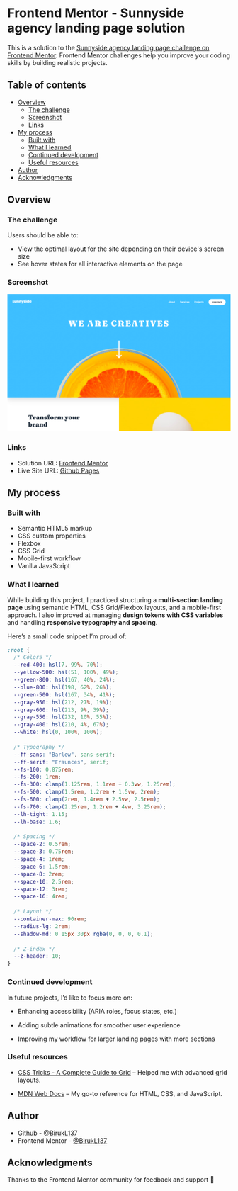 # Frontend Mentor - Sunnyside agency landing page solution

This is a solution to the [Sunnyside agency landing page challenge on Frontend Mentor](https://www.frontendmentor.io/challenges/sunnyside-agency-landing-page-7yVs3B6ef). Frontend Mentor challenges help you improve your coding skills by building realistic projects.

## Table of contents

- [Overview](#overview)
  - [The challenge](#the-challenge)
  - [Screenshot](#screenshot)
  - [Links](#links)
- [My process](#my-process)
  - [Built with](#built-with)
  - [What I learned](#what-i-learned)
  - [Continued development](#continued-development)
  - [Useful resources](#useful-resources)
- [Author](#author)
- [Acknowledgments](#acknowledgments)


## Overview

### The challenge

Users should be able to:

- View the optimal layout for the site depending on their device's screen size
- See hover states for all interactive elements on the page

### Screenshot

![](./screenshot.png)


### Links

- Solution URL: [Frontend Mentor](https://www.frontendmentor.io/solutions/agency-landing-page--5qllj6gtd)
- Live Site URL: [Github Pages](https://birukl137.github.io/Agency-landing-page/)

## My process

### Built with

- Semantic HTML5 markup
- CSS custom properties
- Flexbox
- CSS Grid
- Mobile-first workflow
- Vanilla JavaScript

### What I learned

While building this project, I practiced structuring a **multi-section landing page** using semantic HTML, CSS Grid/Flexbox layouts, and a mobile-first approach. I also improved at managing **design tokens with CSS variables** and handling **responsive typography and spacing**.

Here’s a small code snippet I’m proud of:

```css
:root {
  /* Colors */
  --red-400: hsl(7, 99%, 70%);
  --yellow-500: hsl(51, 100%, 49%);
  --green-800: hsl(167, 40%, 24%);
  --blue-800: hsl(198, 62%, 26%);
  --green-500: hsl(167, 34%, 41%);
  --gray-950: hsl(212, 27%, 19%);
  --gray-600: hsl(213, 9%, 39%);
  --gray-550: hsl(232, 10%, 55%);
  --gray-400: hsl(210, 4%, 67%);
  --white: hsl(0, 100%, 100%);

  /* Typography */
  --ff-sans: "Barlow", sans-serif;
  --ff-serif: "Fraunces", serif;
  --fs-100: 0.875rem;
  --fs-200: 1rem;
  --fs-300: clamp(1.125rem, 1.1rem + 0.3vw, 1.25rem);
  --fs-500: clamp(1.5rem, 1.2rem + 1.5vw, 2rem);
  --fs-600: clamp(2rem, 1.4rem + 2.5vw, 2.5rem);
  --fs-700: clamp(2.25rem, 1.2rem + 4vw, 3.25rem);
  --lh-tight: 1.15;
  --lh-base: 1.6;

  /* Spacing */
  --space-2: 0.5rem;
  --space-3: 0.75rem;
  --space-4: 1rem;
  --space-6: 1.5rem;
  --space-8: 2rem;
  --space-10: 2.5rem;
  --space-12: 3rem;
  --space-16: 4rem;

  /* Layout */
  --container-max: 90rem;
  --radius-lg: 2rem;
  --shadow-md: 0 15px 30px rgba(0, 0, 0, 0.1);

  /* Z-index */
  --z-header: 10;
}
```

### Continued development

In future projects, I’d like to focus more on:

- Enhancing accessibility (ARIA roles, focus states, etc.)

- Adding subtle animations for smoother user experience

- Improving my workflow for larger landing pages with more sections

### Useful resources

- [CSS Tricks - A Complete Guide to Grid](https://css-tricks.com/snippets/css/complete-guide-grid/) – Helped me with advanced grid layouts.

- [MDN Web Docs](https://developer.mozilla.org/) – My go-to reference for HTML, CSS, and JavaScript.

## Author

- Github - [@BirukL137](https://github.com/BirukL137)
- Frontend Mentor - [@BirukL137](https://www.frontendmentor.io/profile/BirukL137)

## Acknowledgments

Thanks to the Frontend Mentor community for feedback and support 🙌

